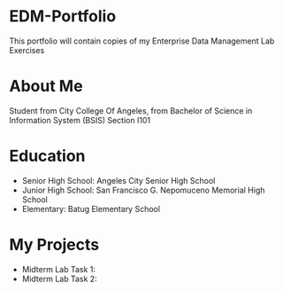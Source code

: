# EDM-Portfolio
This portfolio will contain copies of my Enterprise Data Management Lab Exercises

# About Me
Student from City College Of Angeles, from Bachelor of Science in Information System (BSIS) Section I101

# Education
- Senior High School: Angeles City Senior High School
- Junior High School: San Francisco G. Nepomuceno Memorial High School
- Elementary: Batug Elementary School
# My Projects
- Midterm Lab Task 1: 
- Midterm Lab Task 2:
